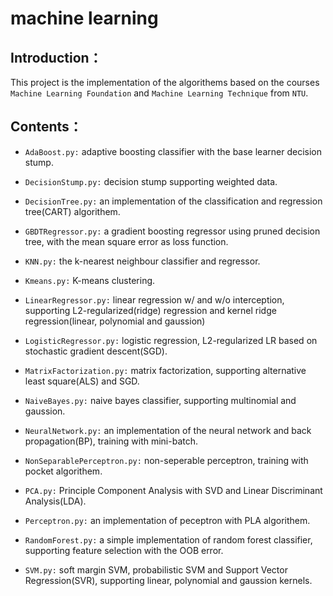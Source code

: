 # machine learning 

## Introduction：
This project is the implementation of the algorithems based on the courses `Machine Learning Foundation` and `Machine Learning Technique` from `NTU`.

## Contents：
  * `AdaBoost.py:` adaptive boosting classifier with the base learner decision stump.

  * `DecisionStump.py:` decision stump supporting weighted data.

  * `DecisionTree.py:` an implementation of the classification and regression tree(CART) algorithem.

  * `GBDTRegressor.py:` a gradient boosting regressor using pruned decision tree, with the mean square error as loss function.

  * `KNN.py:` the k-nearest neighbour classifier and regressor.

  * `Kmeans.py:` K-means clustering.

  * `LinearRegressor.py:` linear regression w/ and w/o interception, supporting L2-regularized(ridge) regression and kernel ridge regression(linear, polynomial and gaussion)

  * `LogisticRegressor.py:` logistic regression, L2-regularized LR based on stochastic gradient descent(SGD).

  * `MatrixFactorization.py:` matrix factorization, supporting alternative least square(ALS) and SGD.

  * `NaiveBayes.py:` naive bayes classifier, supporting multinomial and gaussion.

  * `NeuralNetwork.py:` an implementation of the neural network and back propagation(BP), training with mini-batch.

  * `NonSeparablePerceptron.py:` non-seperable perceptron, training with pocket algorithem.

  * `PCA.py:` Principle Component Analysis with SVD and Linear Discriminant Analysis(LDA).

  * `Perceptron.py:` an implementation of peceptron with PLA algorithem.

  * `RandomForest.py:` a simple implementation of random forest classifier, supporting feature selection with the OOB error.

  * `SVM.py:` soft margin SVM, probabilistic SVM and Support Vector Regression(SVR), supporting linear, polynomial and gaussion kernels.

